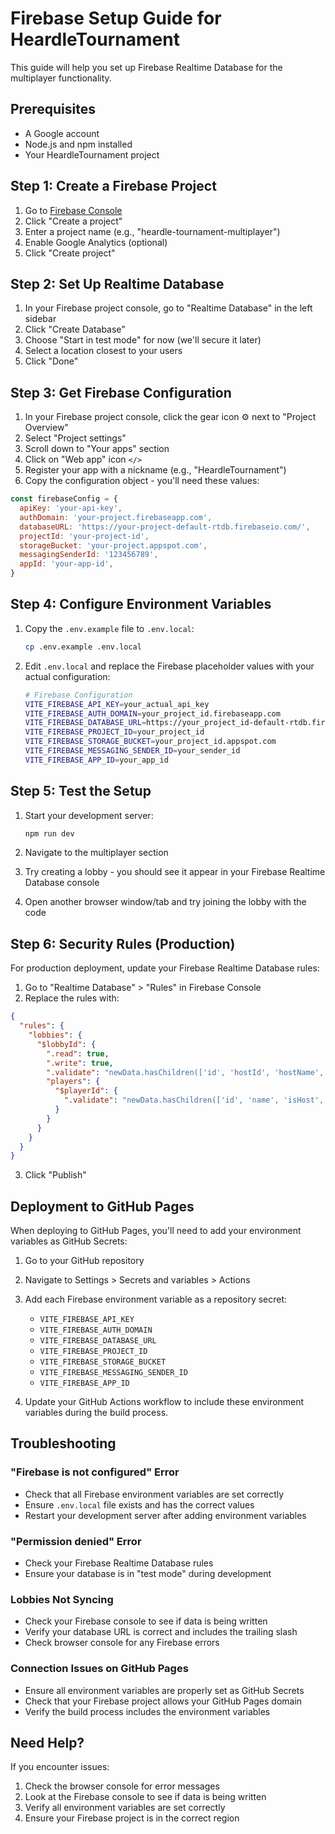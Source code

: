 # Firebase Setup Guide for HeardleTournament

This guide will help you set up Firebase Realtime Database for the multiplayer functionality.

## Prerequisites

- A Google account
- Node.js and npm installed
- Your HeardleTournament project

## Step 1: Create a Firebase Project

1. Go to [Firebase Console](https://console.firebase.google.com/)
2. Click "Create a project"
3. Enter a project name (e.g., "heardle-tournament-multiplayer")
4. Enable Google Analytics (optional)
5. Click "Create project"

## Step 2: Set Up Realtime Database

1. In your Firebase project console, go to "Realtime Database" in the left sidebar
2. Click "Create Database"
3. Choose "Start in test mode" for now (we'll secure it later)
4. Select a location closest to your users
5. Click "Done"

## Step 3: Get Firebase Configuration

1. In your Firebase project console, click the gear icon ⚙️ next to "Project Overview"
2. Select "Project settings"
3. Scroll down to "Your apps" section
4. Click on "Web app" icon `</>`
5. Register your app with a nickname (e.g., "HeardleTournament")
6. Copy the configuration object - you'll need these values:

```javascript
const firebaseConfig = {
  apiKey: 'your-api-key',
  authDomain: 'your-project.firebaseapp.com',
  databaseURL: 'https://your-project-default-rtdb.firebaseio.com/',
  projectId: 'your-project-id',
  storageBucket: 'your-project.appspot.com',
  messagingSenderId: '123456789',
  appId: 'your-app-id',
}
```

## Step 4: Configure Environment Variables

1. Copy the `.env.example` file to `.env.local`:

   ```bash
   cp .env.example .env.local
   ```

2. Edit `.env.local` and replace the Firebase placeholder values with your actual configuration:
   ```bash
   # Firebase Configuration
   VITE_FIREBASE_API_KEY=your_actual_api_key
   VITE_FIREBASE_AUTH_DOMAIN=your_project_id.firebaseapp.com
   VITE_FIREBASE_DATABASE_URL=https://your_project_id-default-rtdb.firebaseio.com/
   VITE_FIREBASE_PROJECT_ID=your_project_id
   VITE_FIREBASE_STORAGE_BUCKET=your_project_id.appspot.com
   VITE_FIREBASE_MESSAGING_SENDER_ID=your_sender_id
   VITE_FIREBASE_APP_ID=your_app_id
   ```

## Step 5: Test the Setup

1. Start your development server:

   ```bash
   npm run dev
   ```

2. Navigate to the multiplayer section
3. Try creating a lobby - you should see it appear in your Firebase Realtime Database console
4. Open another browser window/tab and try joining the lobby with the code

## Step 6: Security Rules (Production)

For production deployment, update your Firebase Realtime Database rules:

1. Go to "Realtime Database" > "Rules" in Firebase Console
2. Replace the rules with:

```json
{
  "rules": {
    "lobbies": {
      "$lobbyId": {
        ".read": true,
        ".write": true,
        ".validate": "newData.hasChildren(['id', 'hostId', 'hostName', 'players', 'gameSettings', 'status', 'createdAt', 'maxPlayers'])",
        "players": {
          "$playerId": {
            ".validate": "newData.hasChildren(['id', 'name', 'isHost', 'isReady', 'joinedAt'])"
          }
        }
      }
    }
  }
}
```

3. Click "Publish"

## Deployment to GitHub Pages

When deploying to GitHub Pages, you'll need to add your environment variables as GitHub Secrets:

1. Go to your GitHub repository
2. Navigate to Settings > Secrets and variables > Actions
3. Add each Firebase environment variable as a repository secret:

   - `VITE_FIREBASE_API_KEY`
   - `VITE_FIREBASE_AUTH_DOMAIN`
   - `VITE_FIREBASE_DATABASE_URL`
   - `VITE_FIREBASE_PROJECT_ID`
   - `VITE_FIREBASE_STORAGE_BUCKET`
   - `VITE_FIREBASE_MESSAGING_SENDER_ID`
   - `VITE_FIREBASE_APP_ID`

4. Update your GitHub Actions workflow to include these environment variables during the build process.

## Troubleshooting

### "Firebase is not configured" Error

- Check that all Firebase environment variables are set correctly
- Ensure `.env.local` file exists and has the correct values
- Restart your development server after adding environment variables

### "Permission denied" Error

- Check your Firebase Realtime Database rules
- Ensure your database is in "test mode" during development

### Lobbies Not Syncing

- Check your Firebase console to see if data is being written
- Verify your database URL is correct and includes the trailing slash
- Check browser console for any Firebase errors

### Connection Issues on GitHub Pages

- Ensure all environment variables are properly set as GitHub Secrets
- Check that your Firebase project allows your GitHub Pages domain
- Verify the build process includes the environment variables

## Need Help?

If you encounter issues:

1. Check the browser console for error messages
2. Look at the Firebase console to see if data is being written
3. Verify all environment variables are set correctly
4. Ensure your Firebase project is in the correct region
